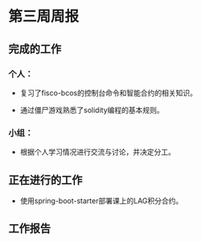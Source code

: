 # 第三周周报

## 完成的工作

### 个人：

* 复习了fisco-bcos的控制台命令和智能合约的相关知识。

* 通过僵尸游戏熟悉了solidity编程的基本规则。

### 小组：

* 根据个人学习情况进行交流与讨论，并决定分工。

  

## 正在进行的工作

* 使用spring-boot-starter部署课上的LAG积分合约。



## 工作报告

